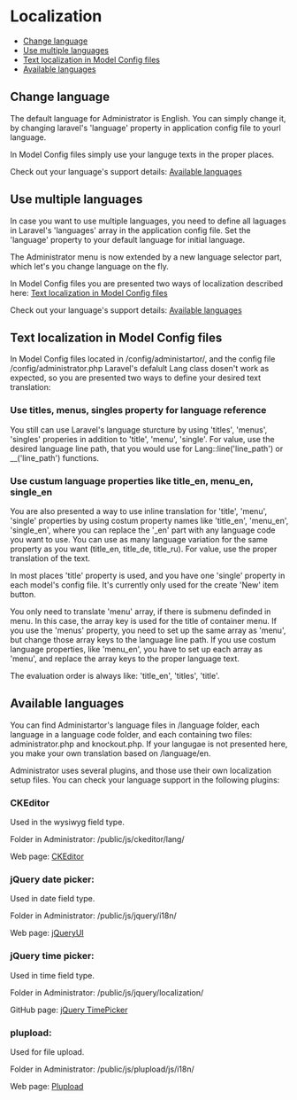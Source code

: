 # Localization

- [Change language](#change-language)
- [Use multiple languages](#multiple-languages)
- [Text localization in Model Config files](#text-localization-modelconfig)
- [Available languages](#available-languages)

<a name="change-language"></a>
## Change language

The default language for Administrator is English. You can simply change it, by changing laravel's 'language' property in application config file to yourl language.

In Model Config files simply use your languge texts in the proper places.

Check out your language's support details: [Available languages](#available-languages)


<a name="multiple-languages"></a>
## Use multiple languages

In case you want to use multiple languages, you need to define all laguages in Laravel's 'languages' array in the application config file. Set the 'language' property to your default language for initial language.

The Administrator menu is now extended by a new language selector part, which let's you change language on the fly.

In Model Config files you are presented two ways of localization described here: [Text localization in Model Config files](#text-localization-modelconfig)

Check out your language's support details: [Available languages](#available-languages)

<a name="text-localization-modelconfig"></a>
## Text localization in Model Config files

In Model Config files located in /config/administartor/, and the config file /config/administrator.php Laravel's defalult Lang class dosen't work as expected, so you are presented two ways to define your desired text translation:

### Use titles, menus, singles property for language reference

You still can use Laravel's language sturcture by using 'titles', 'menus', 'singles' properies in addition to 'title', 'menu', 'single'. For value, use the desired language line path, that you would use for Lang::line('line_path') or __('line_path') functions.

### Use custum language properties like title_en, menu_en, single_en

You are also presented a way to use inline translation for 'title', 'menu', 'single' properties by using costum property names like 'title_en', 'menu_en', 'single_en', where you can replace the '_en' part with any language code you want to use. You can use as many language variation for the same property as you want (title_en, title_de, title_ru). For value, use the proper translation of the text.


In most places 'title' property is used, and you have one 'single' property in each model's config file. It's currently only used for the create 'New' item button.

You only need to translate 'menu' array, if there is submenu definded in menu. In this case, the array key is used for the title of container menu.
If you use the 'menus' property, you need to set up the same array as 'menu', but change those array keys to the language line path.
If you use costum language properties, like 'menu_en', you have to set up each array as 'menu', and replace the array keys to the proper language text.

The evaluation order is always like: 'title_en', 'titles', 'title'.

<a name="available-languages"></a>
## Available languages

You can find Administartor's language files in /language folder, each language in a language code folder, and each containing two files: administrator.php and knockout.php. If your langugae is not presented here, you make your own translation based on /language/en.

Administrator uses several plugins, and those use their own localization setup files. You can check your language support in the following plugins:

### CKEditor
Used in the wysiwyg field type.

Folder in Administrator: /public/js/ckeditor/lang/

Web page: [CKEditor](http://ckeditor.com/)

### jQuery date picker:
Used in date field type.

Folder in Administrator: /public/js/jquery/i18n/

Web page: [jQueryUI](http://jqueryui.com/datepicker/)

### jQuery time picker:
Used in time field type.

Folder in Administrator: /public/js/jquery/localization/

GitHub page: [jQuery TimePicker](http://jonthornton.github.com/jquery-timepicker/)

### plupload:
Used for file upload.

Folder in Administrator: /public/js/plupload/js/i18n/

Web page: [Plupload](http://www.plupload.com/)

